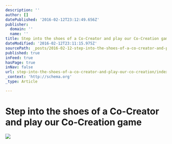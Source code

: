 ```yaml
---
description: ''
author: []
datePublished: '2016-02-12T23:12:49.656Z'
publisher:
  domain: ''
  name: ''
title: Step into the shoes of a Co-Creator and play our Co-Creation game
dateModified: '2016-02-12T23:11:15.975Z'
sourcePath: _posts/2016-02-12-step-into-the-shoes-of-a-co-creator-and-play-our-co-creation.md
published: true
inFeed: true
hasPage: true
inNav: false
url: step-into-the-shoes-of-a-co-creator-and-play-our-co-creation/index.html
_context: 'http://schema.org'
_type: Article

---
```

# Step into the shoes of a Co-Creator and play our Co-Creation game
![](https://the-grid-user-content.s3-us-west-2.amazonaws.com/810bbb1c-a473-4f35-9f78-5f21cba29f4a.png)